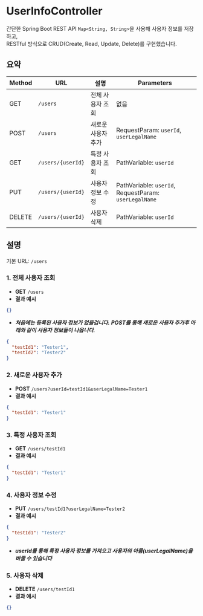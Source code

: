 # UserInfoController

간단한 Spring Boot REST API
`Map<String, String>`을 사용해 사용자 정보를 저장하고,  
RESTful 방식으로 CRUD(Create, Read, Update, Delete)를 구현했습니다.  

## 요약

| Method  | URL                 | 설명                 | Parameters                                            |
|---------|---------------------|---------------------|-------------------------------------------------------|
| GET     | `/users`            | 전체 사용자 조회        | 없음                                                   |
| POST    | `/users`            | 새로운 사용자 추가       | RequestParam: `userId`, `userLegalName`               |
| GET     | `/users/{userId}`   | 특정 사용자 조회        | PathVariable: `userId`                                |
| PUT     | `/users/{userId}`   | 사용자 정보 수정        | PathVariable: `userId`, RequestParam: `userLegalName` |
| DELETE  | `/users/{userId}`   | 사용자 삭제            | PathVariable: `userId`                                |


## 설명

기본 URL: `/users`

### 1. 전체 사용자 조회
- **GET** `/users`
- **결과 예시**
```json
{}
```
- ***처음에는 등록된 사용자 정보가 없을겁니다.***
  ***POST를 통해 새로운 사용자 추가후 아래와 같이 사용자 정보들이 나옵니다.***
```json
{
  "testId1": "Tester1",
  "testId2": "Tester2"
}
```

### 2. 새로운 사용자 추가 
- **POST** `/users?userId=testId1&userLegalName=Tester1`
- **결과 예시**
```json
{
  "testId1": "Tester1"
}
```

### 3. 특정 사용자 조회 
- **GET** `/users/testId1`
- **결과 예시**
```json
{
  "testId1": "Tester1"
}
```

### 4. 사용자 정보 수정
- **PUT** `/users/testId1?userLegalName=Tester2`
- **결과 예시**
```json
{
  "testId1": "Tester2"
}
```
- ***userId를 통해 특정 사용자 정보를 가져오고 사용자의 아름(userLegalName)을 바꿀 수 있습니다***

### 5. 사용자 삭제 
- **DELETE** `/users/testId1`
- **결과 예시**
```json
{}
```

